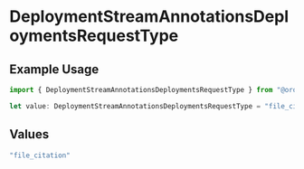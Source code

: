 # DeploymentStreamAnnotationsDeploymentsRequestType

## Example Usage

```typescript
import { DeploymentStreamAnnotationsDeploymentsRequestType } from "@orq-ai/node/models/operations";

let value: DeploymentStreamAnnotationsDeploymentsRequestType = "file_citation";
```

## Values

```typescript
"file_citation"
```